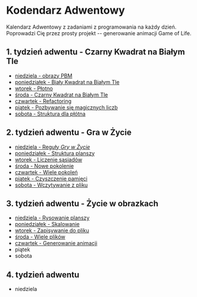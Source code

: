 # Kodendarz Adwentowy

Kalendarz Adwentowy z zadaniami z programowania na każdy dzień. Poprowadzi Cię
przez prosty projekt -- generowanie animacji Game of Life.

## 1. tydzień adwentu - Czarny Kwadrat na Białym Tle

* [niedziela - obrazy PBM](wpisy/1/niedziela.md)
* [poniedziałek - Biały Kwadrat na Białym Tle](wpisy/1/poniedzialek.md)
* [wtorek - Płotno](wpisy/1/wtorek.md)
* [środa - Czarny Kwadrat na Białym Tle](wpisy/1/sroda.md)
* [czwartek - Refactoring](wpisy/1/czwartek.md)
* [piątek - Pozbywanie się magicznych liczb](wpisy/1/piatek.md)
* [sobota - Struktura dla płótna](wpisy/1/sobota.md)

## 2. tydzień adwentu - Gra w Życie

* [niedziela - Reguły *Gry w Życie*](wpisy/2/niedziela.md)
* [poniedziałek - Struktura planszy](wpisy/2/poniedzialek.md)
* [wtorek - Liczenie sąsiadów](wpisy/2/wtorek.md)
* [środa - Nowe pokolenie](wpisy/2/sroda.md)
* [czwartek - Wiele pokoleń](wpisy/2/czwartek.md)
* [piątek - Czyszczenie pamięci](wpisy/2/piatek.md)
* [sobota - Wczytywanie z pliku](wpisy/2/sobota.md)

## 3. tydzień adwentu - Życie w obrazkach

* [niedziela - Rysowanie planszy](wpisy/3/niedziela.md)
* [poniedziałek - Skalowanie](wpisy/3/poniedzialek.md)
* [wtorek - Zapisywanie do pliku](wpisy/3/wtorek.md)
* [środa - Wiele plików](wpisy/3/sroda.md)
* [czwartek - Generowanie animacji](wpisy/3/czwartek.md)
* piątek
* sobota

## 4. tydzień adwentu

* niedziela
